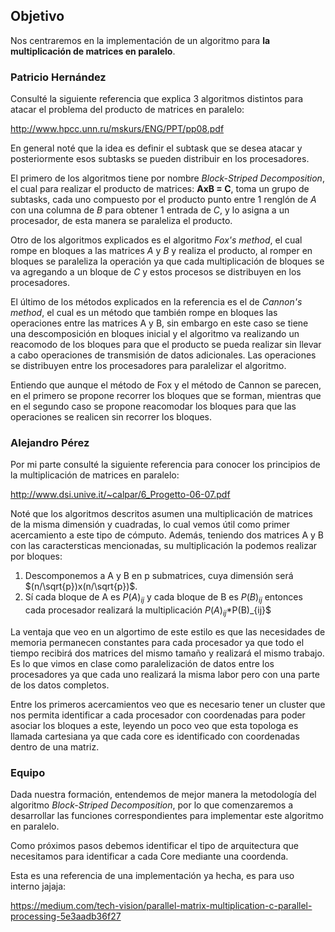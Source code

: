 
## Objetivo

Nos centraremos en la implementación de un algoritmo para **la multiplicación de matrices en paralelo**.

### Patricio Hernández

Consulté la siguiente referencia que explica 3 algoritmos distintos para atacar el problema del producto de matrices en paralelo:

http://www.hpcc.unn.ru/mskurs/ENG/PPT/pp08.pdf

En general noté que la idea es definir el subtask que se desea atacar y posteriormente esos subtasks se pueden distribuir en los procesadores.

El primero de los algoritmos tiene por nombre *Block-Striped Decomposition*, el cual para realizar el producto de matrices: **AxB = C**,
toma un grupo de subtasks, cada uno compuesto por el producto punto entre 1 renglón de *A* con una columna de *B* para obtener 1 entrada de *C*, y lo asigna a un procesador, de esta manera se paraleliza el producto.

Otro de los algoritmos explicados es el algoritmo *Fox's method*, el cual rompe en bloques a las matrices *A* y *B* y realiza el producto, al romper en bloques se paraleliza la operación ya que cada multiplicación de bloques se va agregando a un bloque de *C* y estos procesos se distribuyen en los procesadores.

El último de los métodos explicados en la referencia es el de *Cannon's method*, el cual es un método que también rompe en bloques las operaciones entre las matrices A y B, sin embargo en este caso se tiene una descomposición en bloques inicial y el algoritmo va realizando un reacomodo de los bloques para que el producto se pueda realizar sin llevar a cabo operaciones de transmisión de datos adicionales. Las operaciones se distribuyen entre los procesadores para paralelizar el algoritmo.

Entiendo que aunque el método de Fox y el método de Cannon se parecen, en el primero se propone recorrer los bloques que se forman, mientras que en el segundo caso se propone reacomodar los bloques para que las operaciones se realicen sin recorrer los bloques.

### Alejandro Pérez

Por mi parte consulté la siguiente referencia para conocer los principios de la multiplicación de matrices en paralelo:

http://www.dsi.unive.it/~calpar/6_Progetto-06-07.pdf

Noté que los algoritmos descritos asumen una multiplicación de matrices de la misma dimensión y cuadradas, lo cual vemos útil como primer acercamiento a este tipo de cómputo. Además, teniendo dos matrices A y B con las caractersticas mencionadas, su multiplicación la podemos realizar por bloques:

  1. Descomponemos a A y B en p submatrices, cuya dimensión será $(n/\sqrt{p})x(n/\sqrt{p})$.
  2. Sí cada bloque de A es $P(A)_{ij}$ y cada bloque de B es $P(B)_{ij}$ entonces cada procesador realizará la multiplicación $P(A)_{ij}*$P(B)_{ij}$
 
La ventaja que veo en un algortimo de este estilo es que las necesidades de memoria permanecen constantes para cada procesador ya que todo el tiempo recibirá dos matrices del mismo tamaño y realizará el mismo trabajo. Es lo que vimos en clase como paralelización de datos entre los procesadores ya que cada uno realizará la misma labor pero con una parte de los datos completos.

Entre los primeros acercamientos veo que es necesario tener un cluster que nos permita identificar a cada procesador con coordenadas para poder asociar los bloques a este, leyendo un poco veo que esta topologa es llamada cartesiana ya que cada core es identificado con coordenadas dentro de una matriz.


### Equipo

Dada nuestra formación, entendemos de mejor manera la metodología del algoritmo *Block-Striped Decomposition*, por lo que comenzaremos a desarrollar las funciones correspondientes para implementar este algoritmo en paralelo.

Como próximos pasos debemos identificar el tipo de arquitectura que necesitamos para identificar a cada Core mediante una coordenda.

Esta es una referencia de una implementación ya hecha, es para uso interno jajaja:

https://medium.com/tech-vision/parallel-matrix-multiplication-c-parallel-processing-5e3aadb36f27


